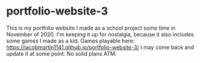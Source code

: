 # portfolio-website-3

This is my portfolio website I made as a school project some time in November of 2020.
I'm keeping it up for nostalgia, because it also includes some games I made as a kid. Games playable here: https://jacobmartin1141.github.io/portfolio-website-3/
I may come back and update it at some point. No solid plans ATM.
